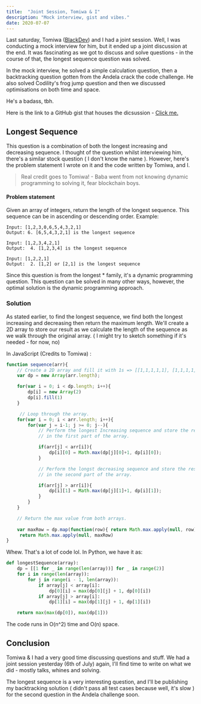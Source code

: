 ```yaml
--- 
title:  "Joint Session, Tomiwa & I"
description: "Mock interview, gist and vibes."
date: 2020-07-07 
---
```


Last saturday, Tomiwa ([BlackDev](https://twitter.com/AdesanyaTomiwaa)) and I had a joint session. Well, I was conducting a mock interview for him, but it ended up a joint discussion at the end. It was fascinating as we got to discuss and solve questions - in the course of that, the longest sequence question was solved.

In the mock interview, he solved a simple calculation question, then a backtracking question gotten from the Andela crack the code challenge. He also solved Codility's frog jump question and then we discussed optimisations on both time and space.

He's a badass, tbh.

Here is the link to a GitHub gist that houses the dicsussion - [Click me.](https://gist.github.com/Youngestdev/0d3eaf072d8004a97897810682859e19)

## Longest Sequence

This question is a combination of both the longest increasing and decreasing sequence. I thought of the question whilst interviewing him, there's a similar stock question ( I don't know the name ). However, here's the problem statement I wrote on it and the code written by Tomiwa, and I. 

> Real credit goes to Tomiwa! - Baba went from not knowing dynamic programming to solving it, fear blockchain boys.

#### Problem statement
    
Given an array of integers, return the length of the longest sequence. This sequence can be in ascending or descending order. Example:

```{codeTitle: Examples}
Input: [1,2,3,0,6,5,4,3,2,1]
Output: 6. [6,5,4,3,2,1] is the longest sequence

Input: [1,2,3,4,2,1]
Output:  4. [1,2,3,4] is the longest sequence

Input: [1,2,2,1]
Output:  2. [1,2] or [2,1] is the longest sequence
```

Since this question is from the longest * family, it's a dynamic programming question. This question can be solved in many other ways, however, the optimal solution is the dynamic programming approach.

### Solution

As stated earlier, to find the longest sequence, we find both the longest increasing and decreasing then return the maximum length. We'll create a 2D array to store our result as we calculate the length of the sequence as we walk through the original array. ( I might try to sketch something if it's needed - for now, no)

In JavaScript (Credits to Tomiwa) :

```javascript {codeTitle: LongestSequence.js}{numberLines: true}
function sequence(arr){
    // Create a 2D array and fill it with 1s => [[1,1,1,1,1], [1,1,1,1,1,1]]
    var dp = new Array(arr.length);

    for(var i = 0; i < dp.length; i++){
        dp[i] = new Array(2)
        dp[i].fill(1)
    }

     // Loop through the array.
    for(var i = 0; i < arr.length; i++){
        for(var j = i-1; j >= 0; j--){
            // Perform the longest Increasing sequence and store the result
            // in the first part of the array.

            if(arr[j] < arr[i]){
                dp[i][0] = Math.max(dp[j][0]+1, dp[i][0]);
            }

            // Perform the longst decreasing sequence and store the result
            // in the second part of the array.

            if(arr[j] > arr[i]){
                dp[i][1] = Math.max(dp[j][1]+1, dp[i][1]);
            }
        }
    }

    // Return the max value from both arrays.
    
    var maxRow = dp.map(function(row){ return Math.max.apply(null, row); });
     return Math.max.apply(null, maxRow)
}
```

Whew. That's a lot of code lol. In Python, we have it as:

```py {codeTitle: LongestSequence.py}{numberLines: true}
def longestSequence(array):
    dp = [[1 for _ in range(len(array))] for _ in range(2)]
    for i in range(len(array)):
        for j in range(i - 1, len(array)):
            if array[j] < array[i]:
                dp[0][i] = max(dp[0][j] + 1, dp[0][i])
            if array[j] > array[i]:
                dp[1][i] = max(dp[1][j] + 1, dp[1][i])

    return max(max(dp[0]), max(dp[1]))
```

The code runs in O(n^2) time and O(n) space.

## Conclusion

Tomiwa & I had a very good time discussing questions and stuff. We had a joint session yesterday (6th of July) again, I'll find time to write on what we did - mostly talks, whines and solving.

The longest sequence is a very interesting question, and I'll be publishing my backtracking solution ( didn't pass all test cases because well, it's slow ) for the second question in the Andela challenge soon.

